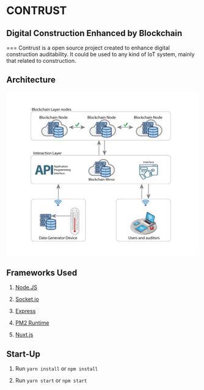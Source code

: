 # CONTRUST
## Digital Construction Enhanced by Blockchain
===
Contrust is a open source project created to enhance digital construction auditability. It could be used to any kind of IoT system, mainly that related to construction.

## Architecture
![Contrust Architecture](img/architecture_contrust.png)

## Frameworks Used

1. [Node.JS](https://nodejs.org/en/)

2. [Socket.io](https://socket.io/)

3. [Express](https://expressjs.com/)

4. [PM2 Runtime](https://pm2.io/runtime/)

5. [Nuxt.js](https://nuxtjs.org/)

## Start-Up

1. Run `yarn install` or `npm install`

2. Run `yarn start` or `npm start`
